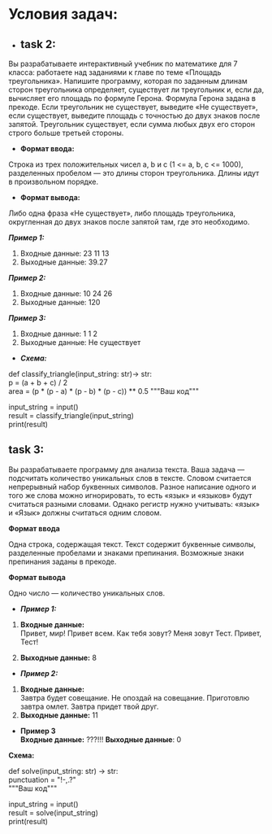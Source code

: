# **Условия задач:**
- ## **task 2**:

Вы разрабатываете интерактивный учебник по математике для 7 класса: работаете над заданиями к главе по теме «Площадь треугольника». 
Напишите программу, которая по заданным длинам сторон треугольника определяет, существует ли треугольник и, если да, вычисляет его площадь по формуле Герона. Формула Герона задана в прекоде.
Если треугольник не существует, выведите «Не существует», если существует, выведите площадь с точностью до двух знаков после запятой. Треугольник существует, если сумма любых двух его сторон строго больше третьей стороны.

- **Формат ввода:**

Строка из трех положительных чисел a, b и c (1 <= a, b, c <= 1000), разделенных пробелом — это длины сторон треугольника. Длины идут в произвольном порядке.

- **Формат вывода:**

Либо одна фраза «Не существует», либо площадь треугольника, округленная до двух знаков после запятой там, где это необходимо.

**_Пример 1:_**   
1. Входные данные:  23 11 13  
2. Выходные данные: 39.27

_**Пример 2:**_
1. Входные данные:   10 24 26
2. Выходные данные:  120

**_Пример 3:_**
1. Входные данные:  1 1 2
2. Выходные данные: Не существует

- **_Схема:_**

def classify_triangle(input_string: str)-> str:   
    p = (a + b + c) / 2  
    area = (p * (p - a) * (p - b) * (p - c)) ** 0.5
    """Ваш код"""

input_string = input()  
result = classify_triangle(input_string)   
print(result)


## task 3:
Вы разрабатываете программу для анализа текста.
Ваша задача — подсчитать количество уникальных слов в тексте.
Словом считается непрерывный набор буквенных символов. 
Разное написание одного и того же слова можно игнорировать, то есть «язык» и «языков» будут считаться разными словами.
Однако регистр нужно учитывать: «язык» и «Язык» должны считаться одним словом.


**Формат ввода**

Одна строка, содержащая текст.
Текст содержит буквенные символы, разделенные пробелами и знаками препинания.
Возможные знаки препинания заданы в прекоде.

**Формат вывода**

Одно число — количество уникальных слов.

- _**Пример 1:**_   
1) **Входные данные:**      
Привет, мир! Привет всем. Как тебя зовут? Меня зовут Тест. Привет, Тест!   

2) **Выходные данные:** 
 8

- _**Пример 2:**_   
1) **Входные данные:**   
Завтра будет совещание. Не опоздай на совещание. Приготовлю завтра омлет. Завтра придет твой друг.
2) **Выходные данные:** 
11 

- **Пример 3**  
**Входные данные:** 
???!!!
**Выходные данные**:
0


**Схема:**

def solve(input_string: str) -> str:    
    punctuation = "!-,.?"       
    """Ваш код"""

input_string = input()      
result = solve(input_string)      
print(result)
